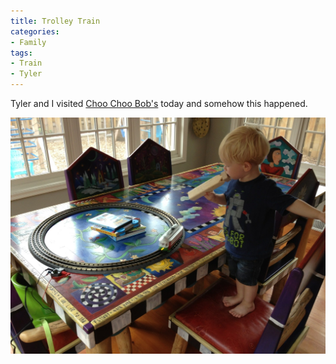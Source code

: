 ```yaml
---
title: Trolley Train
categories:
- Family
tags:
- Train
- Tyler
---
```


Tyler and I visited [Choo Choo Bob's](http://choochoobobs.com/) today and somehow this happened.

![](/assets/posts/2012/20120722-150211.jpg)



